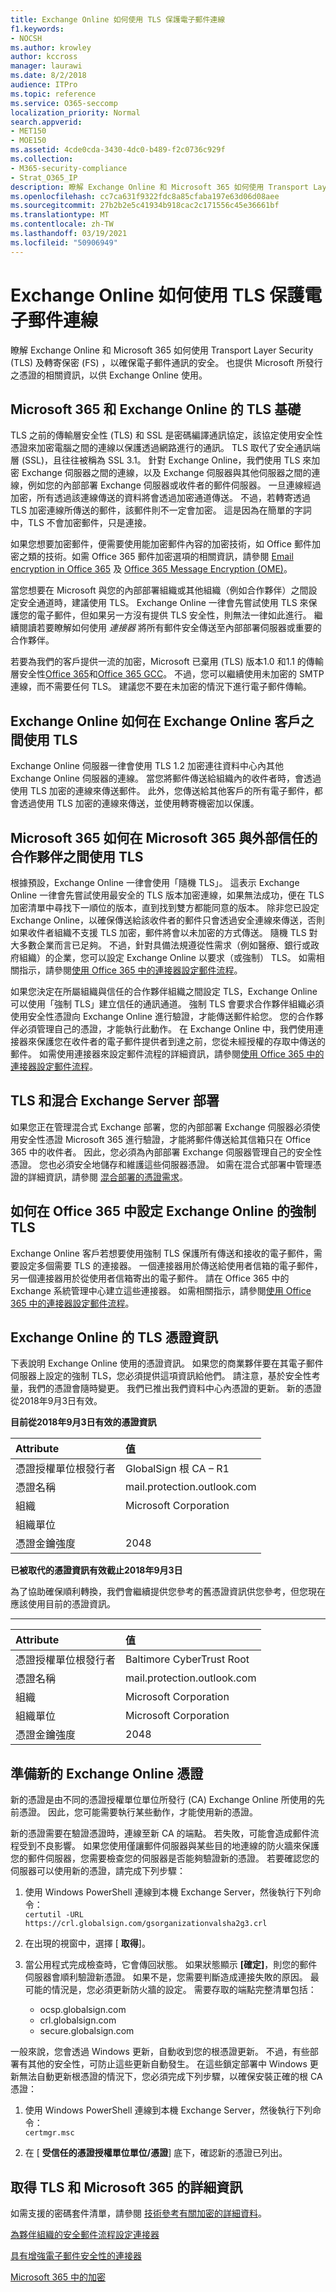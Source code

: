 ```yaml
---
title: Exchange Online 如何使用 TLS 保護電子郵件連線
f1.keywords:
- NOCSH
ms.author: krowley
author: kccross
manager: laurawi
ms.date: 8/2/2018
audience: ITPro
ms.topic: reference
ms.service: O365-seccomp
localization_priority: Normal
search.appverid:
- MET150
- MOE150
ms.assetid: 4cde0cda-3430-4dc0-b489-f2c0736c929f
ms.collection:
- M365-security-compliance
- Strat_O365_IP
description: 瞭解 Exchange Online 和 Microsoft 365 如何使用 Transport Layer Security (TLS) 及轉寄保密 (FS) ，以確保電子郵件通訊的安全。 此外，也可取得 Microsoft 所發行之憑證的相關資訊，以供 Exchange Online 使用。
ms.openlocfilehash: cc7ca631f9322fdc8a85cfaba197e63d06d08aee
ms.sourcegitcommit: 27b2b2e5c41934b918cac2c171556c45e36661bf
ms.translationtype: MT
ms.contentlocale: zh-TW
ms.lasthandoff: 03/19/2021
ms.locfileid: "50906949"
---
```

# <a name="how-exchange-online-uses-tls-to-secure-email-connections"></a>Exchange Online 如何使用 TLS 保護電子郵件連線

瞭解 Exchange Online 和 Microsoft 365 如何使用 Transport Layer Security (TLS) 及轉寄保密 (FS) ，以確保電子郵件通訊的安全。 也提供 Microsoft 所發行之憑證的相關資訊，以供 Exchange Online 使用。
  
## <a name="tls-basics-for-microsoft-365-and-exchange-online"></a>Microsoft 365 和 Exchange Online 的 TLS 基礎

TLS 之前的傳輸層安全性 (TLS) 和 SSL 是密碼編譯通訊協定，該協定使用安全性憑證來加密電腦之間的連線以保護透過網路進行的通訊。 TLS 取代了安全通訊端層 (SSL)，且往往被稱為 SSL 3.1。 針對 Exchange Online，我們使用 TLS 來加密 Exchange 伺服器之間的連線，以及 Exchange 伺服器與其他伺服器之間的連線，例如您的內部部署 Exchange 伺服器或收件者的郵件伺服器。 一旦連線經過加密，所有透過該連線傳送的資料將會透過加密通道傳送。 不過，若轉寄透過 TLS 加密連線所傳送的郵件，該郵件則不一定會加密。 這是因為在簡單的字詞中，TLS 不會加密郵件，只是連接。
  
如果您想要加密郵件，便需要使用能加密郵件內容的加密技術，如 Office 郵件加密之類的技術。如需 Office 365 郵件加密選項的相關資訊，請參閱 [Email encryption in Office 365](email-encryption.md) 及 [Office 365 Message Encryption (OME)](ome.md)。 
  
當您想要在 Microsoft 與您的內部部署組織或其他組織（例如合作夥伴）之間設定安全通道時，建議使用 TLS。 Exchange Online 一律會先嘗試使用 TLS 來保護您的電子郵件，但如果另一方沒有提供 TLS 安全性，則無法一律如此進行。 繼續閱讀若要瞭解如何使用  *連接器* 將所有郵件安全傳送至內部部署伺服器或重要的合作夥伴。 

若要為我們的客戶提供一流的加密，Microsoft 已棄用 (TLS) 版本1.0 和1.1 的傳輸層安全性[Office 365](tls-1.0-and-1.1-deprecation-for-office-365.md)和[Office 365 GCC](tls-1-2-in-office-365-gcc.md)。 不過，您可以繼續使用未加密的 SMTP 連線，而不需要任何 TLS。 建議您不要在未加密的情況下進行電子郵件傳輸。  
  
## <a name="how-exchange-online-uses-tls-between-exchange-online-customers"></a>Exchange Online 如何在 Exchange Online 客戶之間使用 TLS

Exchange Online 伺服器一律會使用 TLS 1.2 加密連往資料中心內其他 Exchange Online 伺服器的連線。 當您將郵件傳送給組織內的收件者時，會透過使用 TLS 加密的連線來傳送郵件。 此外，您傳送給其他客戶的所有電子郵件，都會透過使用 TLS 加密的連線來傳送，並使用轉寄機密加以保護。
  
## <a name="how-microsoft-365-uses-tls-between-microsoft-365-and-external-trusted-partners"></a>Microsoft 365 如何在 Microsoft 365 與外部信任的合作夥伴之間使用 TLS

根據預設，Exchange Online 一律會使用「隨機 TLS」。 這表示 Exchange Online 一律會先嘗試使用最安全的 TLS 版本加密連線，如果無法成功，便在 TLS 加密清單中尋找下一順位的版本，直到找到雙方都能同意的版本。 除非您已設定 Exchange Online，以確保傳送給該收件者的郵件只會透過安全連線來傳送，否則如果收件者組織不支援 TLS 加密，郵件將會以未加密的方式傳送。 隨機 TLS 對大多數企業而言已足夠。 不過，針對具備法規遵從性需求（例如醫療、銀行或政府組織）的企業，您可以設定 Exchange Online 以要求（或強制） TLS。 如需相關指示，請參閱[使用 Office 365 中的連接器設定郵件流程](/exchange/mail-flow-best-practices/use-connectors-to-configure-mail-flow/use-connectors-to-configure-mail-flow)。
  
如果您決定在所屬組織與信任的合作夥伴組織之間設定 TLS，Exchange Online 可以使用「強制 TLS」建立信任的通訊通道。 強制 TLS 會要求合作夥伴組織必須使用安全性憑證向 Exchange Online 進行驗證，才能傳送郵件給您。 您的合作夥伴必須管理自己的憑證，才能執行此動作。 在 Exchange Online 中，我們使用連接器來保護您在收件者的電子郵件提供者到達之前，您從未經授權的存取中傳送的郵件。 如需使用連接器來設定郵件流程的詳細資訊，請參閱[使用 Office 365 中的連接器設定郵件流程](/exchange/mail-flow-best-practices/use-connectors-to-configure-mail-flow/use-connectors-to-configure-mail-flow)。
  
## <a name="tls-and-hybrid-exchange-server-deployments"></a>TLS 和混合 Exchange Server 部署

如果您正在管理混合式 Exchange 部署，您的內部部署 Exchange 伺服器必須使用安全性憑證 Microsoft 365 進行驗證，才能將郵件傳送給其信箱只在 Office 365 中的收件者。 因此，您必須為內部部署 Exchange 伺服器管理自己的安全性憑證。 您也必須安全地儲存和維護這些伺服器憑證。 如需在混合式部署中管理憑證的詳細資訊，請參閱 [混合部署的憑證需求](/exchange/certificate-requirements)。
  
## <a name="how-to-set-up-forced-tls-for-exchange-online-in-office-365"></a>如何在 Office 365 中設定 Exchange Online 的強制 TLS

Exchange Online 客戶若想要使用強制 TLS 保護所有傳送和接收的電子郵件，需要設定多個需要 TLS 的連接器。 一個連接器用於傳送給使用者信箱的電子郵件，另一個連接器用於從使用者信箱寄出的電子郵件。 請在 Office 365 中的 Exchange 系統管理中心建立這些連接器。 如需相關指示，請參閱[使用 Office 365 中的連接器設定郵件流程](/exchange/mail-flow-best-practices/use-connectors-to-configure-mail-flow/use-connectors-to-configure-mail-flow)。
  
## <a name="tls-certificate-information-for-exchange-online"></a>Exchange Online 的 TLS 憑證資訊

下表說明 Exchange Online 使用的憑證資訊。 如果您的商業夥伴要在其電子郵件伺服器上設定的強制 TLS，您必須提供這項資訊給他們。 請注意，基於安全性考量，我們的憑證會隨時變更。 我們已推出我們資料中心內憑證的更新。 新的憑證從2018年9月3日有效。
  
 **目前從2018年9月3日有效的憑證資訊**
  
| Attribute | 值 |
|:-----|:-----|
|憑證授權單位根發行者  <br/> |GlobalSign 根 CA – R1 <br/> |
|憑證名稱  <br/> |mail.protection.outlook.com  <br/> |
|組織  <br/> |Microsoft Corporation  <br/> |
|組織單位  <br/> |  <br/> |
|憑證金鑰強度  <br/> |2048  <br/> |
   
 **已被取代的憑證資訊有效截止2018年9月3日**
  
為了協助確保順利轉換，我們會繼續提供您參考的舊憑證資訊供您參考，但您現在應該使用目前的憑證資訊。
  
****

| Attribute | 值 |
|:-----|:-----|
|憑證授權單位根發行者  <br/> |Baltimore CyberTrust Root  <br/> |
|憑證名稱  <br/> |mail.protection.outlook.com  <br/> |
|組織  <br/> |Microsoft Corporation  <br/> |
|組織單位  <br/> |Microsoft Corporation  <br/> |
|憑證金鑰強度  <br/> |2048  <br/> |
   
## <a name="prepare-for-the-new-exchange-online-certificate"></a>準備新的 Exchange Online 憑證

新的憑證是由不同的憑證授權單位單位所發行 (CA) Exchange Online 所使用的先前憑證。 因此，您可能需要執行某些動作，才能使用新的憑證。

新的憑證需要在驗證憑證時，連線至新 CA 的端點。 若失敗，可能會造成郵件流程受到不良影響。 如果您使用僅讓郵件伺服器與某些目的地連線的防火牆來保護您的郵件伺服器，您需要檢查您的伺服器是否能夠驗證新的憑證。 若要確認您的伺服器可以使用新的憑證，請完成下列步驟：

1. 使用 Windows PowerShell 連線到本機 Exchange Server，然後執行下列命令：  
  `certutil -URL https://crl.globalsign.com/gsorganizationvalsha2g3.crl`

1. 在出現的視窗中，選擇 [ **取得**]。

1. 當公用程式完成檢查時，它會傳回狀態。 如果狀態顯示 **[確定]**，則您的郵件伺服器會順利驗證新憑證。 如果不是，您需要判斷造成連接失敗的原因。 最可能的情況是，您必須更新防火牆的設定。 需要存取的端點完整清單包括：
    - ocsp.globalsign.com
    - crl.globalsign.com
    - secure.globalsign.com   

一般來說，您會透過 Windows 更新，自動收到您的根憑證更新。 不過，有些部署有其他的安全性，可防止這些更新自動發生。 在這些鎖定部署中 Windows 更新無法自動更新根憑證的情況下，您必須完成下列步驟，以確保安裝正確的根 CA 憑證：
1.  使用 Windows PowerShell 連線到本機 Exchange Server，然後執行下列命令：  
  `certmgr.msc`

2. 在 [ **受信任的憑證授權單位單位/憑證**] 底下，確認新的憑證已列出。

## <a name="get-more-information-about-tls-and-microsoft-365"></a>取得 TLS 和 Microsoft 365 的詳細資訊

如需支援的密碼套件清單，請參閱 [技術參考有關加密的詳細資料](technical-reference-details-about-encryption.md)。
  
[為夥伴組織的安全郵件流程設定連接器](/exchange/mail-flow-best-practices/use-connectors-to-configure-mail-flow/set-up-connectors-for-secure-mail-flow-with-a-partner)
  
[具有增強電子郵件安全性的連接器](/previous-versions/exchange-server/exchange-150/dn942516(v=exchg.150))
  
[Microsoft 365 中的加密](encryption.md)
